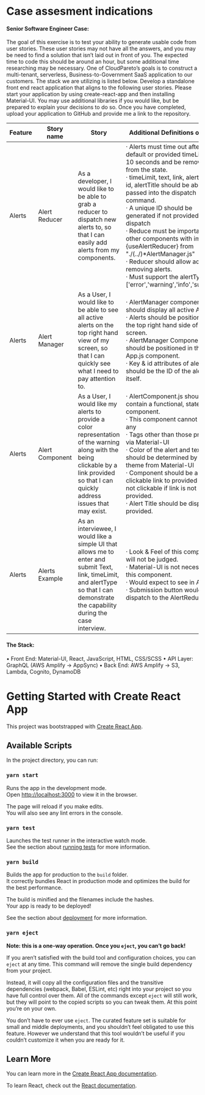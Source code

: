 # Case assesment indications

#### Senior Software Engineer Case:

The goal of this exercise is to test your ability to generate usable code from user stories. These user stories may not have all the answers, and you may be need to find a solution that isn’t laid out in front of you. The expected time to code this should be around an hour, but some additional time researching may be necessary.
One of CloudPareto’s goals is to construct a multi-tenant, serverless, Business-to-Government SaaS application to our customers. The stack we are utilizing is listed below. Develop a standalone front end react application that aligns to the following user stories. Please start your application by using create-react-app and then installing Material-UI. You may use additional libraries if you would like, but be prepared to explain your decisions to do so. Once you have completed, upload your application to GitHub and provide me a link to the repository.

| Feature | Story name      | Story                                                                                                                                                                                     | Additional Definitions of Done                                                                                                                                                                                                                                                                                                                                                                                                                                                                                                        |
| ------- | --------------- | ----------------------------------------------------------------------------------------------------------------------------------------------------------------------------------------- | ------------------------------------------------------------------------------------------------------------------------------------------------------------------------------------------------------------------------------------------------------------------------------------------------------------------------------------------------------------------------------------------------------------------------------------------------------------------------------------------------------------------------------------- |
| Alerts  | Alert Reducer   | As a developer, I would like to be able to grab a reducer to dispatch new alerts to, so that I can easily add alerts from my components.                                                  | · Alerts must time out after a default or provided timeLimit of 10 seconds and be removed from the state.<br>· timeLimit, text, link, alertType, id, alertTitle should be able to be passed into the dispatch command.<br>· A unique ID should be generated if not provided in dispatch<br>· Reduce must be importable to other components with import {useAlertReducer} from "./(../)\*AlertManager.js"<br>· Reducer should allow adding or removing alerts.<br>· Must support the alertTypes \['error','warning','info','success'\] |
| Alerts  | Alert Manager   | As a User, I would like to be able to see all active alerts on the top right hand view of my screen, so that I can quickly see what I need to pay attention to.                           | · AlertManager component should display all active Alerts.<br>· Alerts should be positioned on the top right hand side of the screen.<br>· AlertManager Component should be positioned in the App.js component.<br>· Key & id attributes of alerts should be the ID of the alert itself.                                                                                                                                                                                                                                              |
| Alerts  | Alert Component | As a User, I would like my alerts to provide a color representation of the warning along with the being clickable by a link provided so that I can quickly address issues that may exist. | · AlertComponent.js should contain a functional, stateless component.<br>· This component cannot utilize any<br>· Tags other than those provided via Material-UI<br>· Color of the alert and text should be determined by the theme from Material-UI<br>· Component should be a clickable link to provided link and not clickable if link is not provided.<br>· Alert Title should be displayed if provided.                                                                                                                          |
| Alerts  | Alerts Example  | As an interviewee, I would like a simple UI that allows me to enter and submit Text, link, timeLimit, and alertType so that I can demonstrate the capability during the case interview.   | · Look & Feel of this component will not be judged.<br>· Material-UI is not necessary for this component.<br>· Would expect to see <AlertExample /> in App.js<br>· Submission button would fire dispatch to the AlertReducer                                                                                                                                                                                                                                                                                                          |

#### The Stack:

• Front End: Material-UI, React, JavaScript, HTML, CSS/SCSS
• API Layer: GraphQL (AWS Amplify -> AppSync)
• Back End: AWS Amplify -> S3, Lambda, Cognito, DynamoDB

# Getting Started with Create React App

This project was bootstrapped with [Create React App](https://github.com/facebook/create-react-app).

## Available Scripts

In the project directory, you can run:

### `yarn start`

Runs the app in the development mode.\
Open [http://localhost:3000](http://localhost:3000) to view it in the browser.

The page will reload if you make edits.\
You will also see any lint errors in the console.

### `yarn test`

Launches the test runner in the interactive watch mode.\
See the section about [running tests](https://facebook.github.io/create-react-app/docs/running-tests) for more information.

### `yarn build`

Builds the app for production to the `build` folder.\
It correctly bundles React in production mode and optimizes the build for the best performance.

The build is minified and the filenames include the hashes.\
Your app is ready to be deployed!

See the section about [deployment](https://facebook.github.io/create-react-app/docs/deployment) for more information.

### `yarn eject`

**Note: this is a one-way operation. Once you `eject`, you can’t go back!**

If you aren’t satisfied with the build tool and configuration choices, you can `eject` at any time. This command will remove the single build dependency from your project.

Instead, it will copy all the configuration files and the transitive dependencies (webpack, Babel, ESLint, etc) right into your project so you have full control over them. All of the commands except `eject` will still work, but they will point to the copied scripts so you can tweak them. At this point you’re on your own.

You don’t have to ever use `eject`. The curated feature set is suitable for small and middle deployments, and you shouldn’t feel obligated to use this feature. However we understand that this tool wouldn’t be useful if you couldn’t customize it when you are ready for it.

## Learn More

You can learn more in the [Create React App documentation](https://facebook.github.io/create-react-app/docs/getting-started).

To learn React, check out the [React documentation](https://reactjs.org/).
